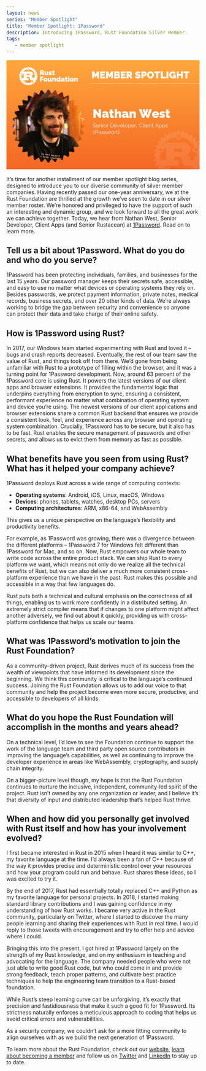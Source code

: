 ```yaml
---
layout: news
series: "Member Spotlight"
title: "Member Spotlight: 1Password"
description: Introducing 1Password, Rust Foundation Silver Member.
tags:
   - member spotlight
---
```


![Nathan West](/img/posts/2022-03-08-member-spotlight-1password/member_spotlight_nathan_west.png)

It’s time for another installment of our member spotlight blog series, designed to introduce you to our diverse community of silver member companies. Having recently passed our one-year anniversary, we at the Rust Foundation are thrilled at the growth we’ve seen to date in our silver member roster. We’re honored and privileged to have the support of such an interesting and dynamic group, and we look forward to all the great work we can achieve together. Today, we hear from Nathan West, Senior Developer, Client Apps (and Senior Rustacean) at [1Password](https://1password.com/). Read on to learn more. 

## Tell us a bit about 1Password. What do you do and who do you serve?

1Password has been protecting individuals, families, and businesses for the last 15 years. Our password manager keeps their secrets safe, accessible, and easy to use no matter what devices or operating systems they rely on. Besides passwords, we protect payment information, private notes, medical records, business secrets, and over 20 other kinds of data. We’re always working to bridge the gap between security and convenience so anyone can protect their data and take charge of their online safety.

## How is 1Password using Rust?

In 2017, our Windows team started experimenting with Rust and loved it – bugs and crash reports decreased. Eventually, the rest of our team saw the value of Rust, and things took off from there. We’d gone from being unfamiliar with Rust to a prototype of filling within the browser, and it was a turning point for 1Password development. Now, around 63 percent of the 1Password core is using Rust. It powers the latest versions of our client apps and browser extensions. It provides the fundamental logic that underpins everything from encryption to sync, ensuring a consistent, performant experience no matter what combination of operating system and device you’re using. The newest versions of our client applications and browser extensions share a common Rust backend that ensures we provide a consistent look, feel, and experience across any browser and operating system combination. Crucially, 1Password has to be secure, but it also has to be fast. Rust enables the secure management of passwords and other secrets, and allows us to evict them from memory as fast as possible.

## What benefits have you seen from using Rust? What has it helped your company achieve? 

1Password deploys Rust across a wide range of computing contexts:

- **Operating systems**: Android, iOS, Linux, macOS, Windows 
- **Devices**: phones, tablets, watches, desktop PCs, servers
- **Computing architectures**: ARM, x86-64, and WebAssembly

This gives us a unique perspective on the language’s flexibility and productivity benefits.

​​For example, as 1Password was growing, there was a divergence between the different platforms – 1Password 7 for Windows felt different than 1Password for Mac, and so on. Now, Rust empowers our whole team to write code across the entire product stack. We can ship Rust to every platform we want, which means not only do we realize all the technical benefits of Rust, but we can also deliver a much more consistent cross-platform experience than we have in the past. Rust makes this possible and accessible in a way that few languages do. 

Rust puts both a technical and cultural emphasis on the correctness of all things, enabling us to work more confidently in a distributed setting. An extremely strict compiler means that if changes to one platform might affect another adversely, we find out about it quickly, providing us with cross-platform confidence that helps us scale our teams.

## What was 1Password’s motivation to join the Rust Foundation?

As a community-driven project, Rust derives much of its success from the wealth of viewpoints that have informed its development since the beginning. We think this community is critical to the language’s continued success. Joining the Rust Foundation allows us to add our voice to that community and help the project become even more secure, productive, and accessible to developers of all kinds.

## What do you hope the Rust Foundation will accomplish in the months and years ahead?

On a technical level, I’d love to see the Foundation continue to support the work of the language team and third party open source contributors in improving the language’s capabilities, as well as continuing to improve the developer experience in areas like WebAssembly, cryptography, and supply chain integrity.

On a bigger-picture level though, my hope is that the Rust Foundation continues to nurture the inclusive, independent, community-led spirit of the project. Rust isn’t owned by any one organization or leader, and I believe it’s that diversity of input and distributed leadership that’s helped Rust thrive.

## When and how did you personally get involved with Rust itself and how has your involvement evolved?

I first became interested in Rust in 2015 when I heard it was similar to C++, my favorite language at the time. I’d always been a fan of C++ because of the way it provides precise and deterministic control over your resources and how your program could run and behave. Rust shares these ideas, so I was excited to try it.

By the end of 2017, Rust had essentially totally replaced C++ and Python as my favorite language for personal projects. In 2018, I started making standard library contributions and I was gaining confidence in my understanding of how Rust works. I became very active in the Rust community, particularly on Twitter, where I started to discover the many people learning and sharing their experiences with Rust in real time. I would reply to those tweets with encouragement and try to offer help and advice where I could.

Bringing this into the present, I got hired at 1Password largely on the strength of my Rust knowledge, and on my enthusiasm in teaching and advocating for the language. The company needed people who were not just able to write good Rust code, but who could come in and provide strong feedback, teach proper patterns, and cultivate best practice techniques to help the engineering team transition to a Rust-based foundation.

While Rust’s steep learning curve can be unforgiving, it’s exactly that precision and fastidiousness that make it such a good fit for 1Password. Its strictness naturally enforces a meticulous approach to coding that helps us avoid critical errors and vulnerabilities.

As a security company, we couldn’t ask for a more fitting community to align ourselves with as we build the next generation of 1Password.

To learn more about the Rust Foundation, check out our [website](https://foundation.rust-lang.org/), [learn about becoming a member](https://foundation.rust-lang.org/info/become-a-member/) and follow us on [Twitter](https://twitter.com/rust_foundation) and [LinkedIn](https://www.linkedin.com/company/rust-foundation/) to stay up to date.
